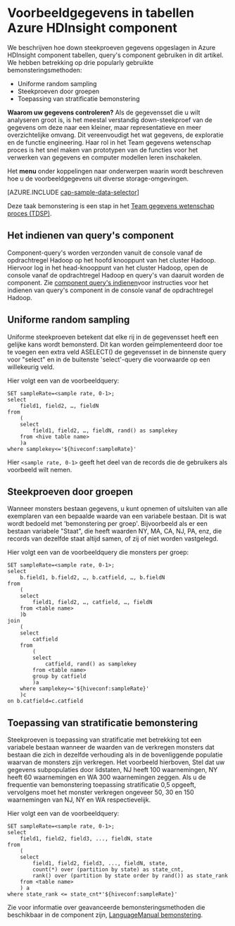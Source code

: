<properties
    pageTitle="Voorbeeld van gegevens in tabellen Azure HDInsight component | Microsoft Azure"
    description="Door gegevens in tabellen van Azure HDInsight (Hadopop) component bemonstering"
    services="machine-learning,hdinsight"
    documentationCenter=""
    authors="bradsev"
    manager="jhubbard"
    editor="cgronlun"  />

<tags
    ms.service="machine-learning"
    ms.workload="data-services"
    ms.tgt_pltfrm="na"
    ms.devlang="na"
    ms.topic="article"
    ms.date="09/19/2016"
    ms.author="hangzh;bradsev" />

# <a name="sample-data-in-azure-hdinsight-hive-tables"></a>Voorbeeldgegevens in tabellen Azure HDInsight component

We beschrijven hoe down steekproeven gegevens opgeslagen in Azure HDInsight component tabellen, query's component gebruiken in dit artikel. We hebben betrekking op drie popularly gebruikte bemonsteringsmethoden:

* Uniforme random sampling
* Steekproeven door groepen
* Toepassing van stratificatie bemonstering

**Waarom uw gegevens controleren?**
Als de gegevensset die u wilt analyseren groot is, is het meestal verstandig down-steekproef van de gegevens om deze naar een kleiner, maar representatieve en meer overzichtelijke omvang. Dit vereenvoudigt het wat gegevens, de exploratie en de functie engineering. Haar rol in het Team gegevens wetenschap proces is het snel maken van prototypen van de functies voor het verwerken van gegevens en computer modellen leren inschakelen.

Het **menu** onder koppelingen naar onderwerpen waarin wordt beschreven hoe u de voorbeeldgegevens uit diverse storage-omgevingen.

[AZURE.INCLUDE [cap-sample-data-selector](../../includes/cap-sample-data-selector.md)]

Deze taak bemonstering is een stap in het [Team gegevens wetenschap proces (TDSP)](https://azure.microsoft.com/documentation/learning-paths/cortana-analytics-process/).


## <a name="how-to-submit-hive-queries"></a>Het indienen van query's component
Component-query's worden verzonden vanuit de console vanaf de opdrachtregel Hadoop op het hoofd knooppunt van het cluster Hadoop. Hiervoor log in het head-knooppunt van het cluster Hadoop, open de console vanaf de opdrachtregel Hadoop en query's van daaruit worden de component. Zie [component query's indienen](machine-learning-data-science-move-hive-tables.md#submit)voor instructies voor het indienen van query's component in de console vanaf de opdrachtregel Hadoop.

## <a name="uniform"></a>Uniforme random sampling
Uniforme steekproeven betekent dat elke rij in de gegevensset heeft een gelijke kans wordt bemonsterd. Dit kan worden geïmplementeerd door toe te voegen een extra veld ASELECT() de gegevensset in de binnenste query voor "select" en in de buitenste 'select'-query die voorwaarde op een willekeurig veld.

Hier volgt een van de voorbeeldquery:

    SET sampleRate=<sample rate, 0-1>;
    select
        field1, field2, …, fieldN
    from
        (
        select
            field1, field2, …, fieldN, rand() as samplekey
        from <hive table name>
        )a
    where samplekey<='${hiveconf:sampleRate}'

Hier `<sample rate, 0-1>` geeft het deel van de records die de gebruikers als voorbeeld wilt nemen.

## <a name="group"></a>Steekproeven door groepen

Wanneer monsters bestaan gegevens, u kunt opnemen of uitsluiten van alle exemplaren van een bepaalde waarde van een variabele bestaan. Dit is wat wordt bedoeld met 'bemonstering per groep'.
Bijvoorbeeld als er een bestaan variabele "Staat", die heeft waarden NY, MA, CA, NJ, PA, enz, die records van dezelfde staat altijd samen, of zij of niet worden vastgelegd.

Hier volgt een van de voorbeeldquery die monsters per groep:

    SET sampleRate=<sample rate, 0-1>;
    select
        b.field1, b.field2, …, b.catfield, …, b.fieldN
    from
        (
        select
            field1, field2, …, catfield, …, fieldN
        from <table name>
        )b
    join
        (
        select
            catfield
        from
            (
            select
                catfield, rand() as samplekey
            from <table name>
            group by catfield
            )a
        where samplekey<='${hiveconf:sampleRate}'
        )c
    on b.catfield=c.catfield

## <a name="stratified"></a>Toepassing van stratificatie bemonstering

Steekproeven is toepassing van stratificatie met betrekking tot een variabele bestaan wanneer de waarden van de verkregen monsters dat bestaan die zich in dezelfde verhouding als in de bovenliggende populatie waarvan de monsters zijn verkregen. Het voorbeeld hierboven, Stel dat uw gegevens subpopulaties door lidstaten, NJ heeft 100 waarnemingen, NY heeft 60 waarnemingen en WA 300 waarnemingen zeggen. Als u de frequentie van bemonstering toepassing stratificatie 0,5 opgeeft, vervolgens moet het monster verkregen ongeveer 50, 30 en 150 waarnemingen van NJ, NY en WA respectievelijk.

Hier volgt een van de voorbeeldquery:

    SET sampleRate=<sample rate, 0-1>;
    select
        field1, field2, field3, ..., fieldN, state
    from
        (
        select
            field1, field2, field3, ..., fieldN, state,
            count(*) over (partition by state) as state_cnt,
            rank() over (partition by state order by rand()) as state_rank
        from <table name>
        ) a
    where state_rank <= state_cnt*'${hiveconf:sampleRate}'


Zie voor informatie over geavanceerde bemonsteringsmethoden die beschikbaar in de component zijn, [LanguageManual bemonstering](https://cwiki.apache.org/confluence/display/Hive/LanguageManual+Sampling).
